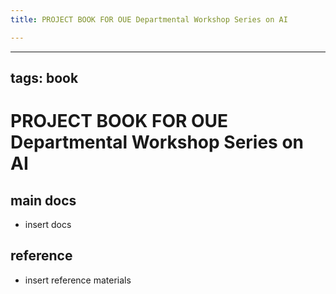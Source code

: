 ```yaml
---
title: PROJECT BOOK FOR OUE Departmental Workshop Series on AI

---
```



---
tags: book
---

PROJECT BOOK FOR OUE Departmental Workshop Series on AI
===

main docs
---

- insert docs

reference
---

- insert reference materials

